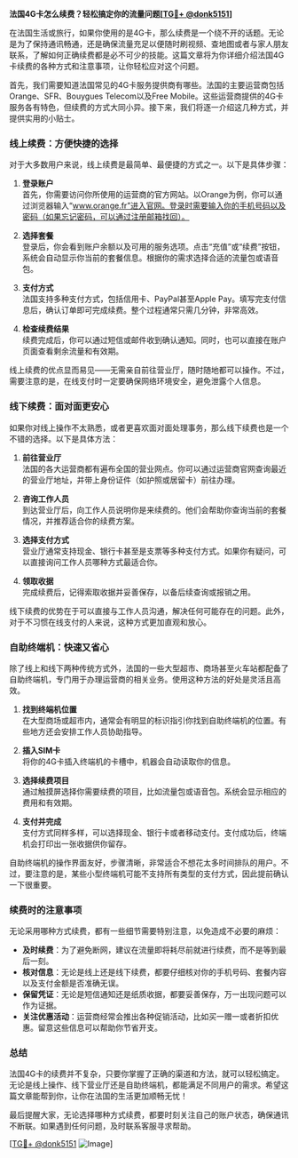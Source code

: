 **法国4G卡怎么续费？轻松搞定你的流量问题[[TG💪+ @donk5151](https://t.me/s/donk5151)]**

在法国生活或旅行，如果你使用的是4G卡，那么续费是一个绕不开的话题。无论是为了保持通讯畅通，还是确保流量充足以便随时刷视频、查地图或者与家人朋友联系，了解如何正确续费都是必不可少的技能。这篇文章将为你详细介绍法国4G卡续费的各种方式和注意事项，让你轻松应对这个问题。

首先，我们需要知道法国常见的4G卡服务提供商有哪些。法国的主要运营商包括Orange、SFR、Bouygues Telecom以及Free Mobile。这些运营商提供的4G卡服务各有特色，但续费的方式大同小异。接下来，我们将逐一介绍这几种方式，并提供实用的小贴士。

### **线上续费：方便快捷的选择**

对于大多数用户来说，线上续费是最简单、最便捷的方式之一。以下是具体步骤：

1. **登录账户**  
   首先，你需要访问你所使用的运营商的官方网站。以Orange为例，你可以通过浏览器输入“www.orange.fr”进入官网。登录时需要输入你的手机号码以及密码（如果忘记密码，可以通过注册邮箱找回）。

2. **选择套餐**  
   登录后，你会看到账户余额以及可用的服务选项。点击“充值”或“续费”按钮，系统会自动显示你当前的套餐信息。根据你的需求选择合适的流量包或语音包。

3. **支付方式**  
   法国支持多种支付方式，包括信用卡、PayPal甚至Apple Pay。填写完支付信息后，确认订单即可完成续费。整个过程通常只需几分钟，非常高效。

4. **检查续费结果**  
   续费完成后，你可以通过短信或邮件收到确认通知。同时，也可以直接在账户页面查看剩余流量和有效期。

线上续费的优点显而易见——无需亲自前往营业厅，随时随地都可以操作。不过，需要注意的是，在线支付时一定要确保网络环境安全，避免泄露个人信息。

### **线下续费：面对面更安心**

如果你对线上操作不太熟悉，或者更喜欢面对面处理事务，那么线下续费也是一个不错的选择。以下是具体方法：

1. **前往营业厅**  
   法国的各大运营商都有遍布全国的营业网点。你可以通过运营商官网查询最近的营业厅地址，并带上身份证件（如护照或居留卡）前往办理。

2. **咨询工作人员**  
   到达营业厅后，向工作人员说明你是来续费的。他们会帮助你查询当前的套餐情况，并推荐适合你的续费方案。

3. **选择支付方式**  
   营业厅通常支持现金、银行卡甚至是支票等多种支付方式。如果你有疑问，可以直接询问工作人员哪种方式最适合你。

4. **领取收据**  
   完成续费后，记得索取收据并妥善保存，以备后续查询或报销之用。

线下续费的优势在于可以直接与工作人员沟通，解决任何可能存在的问题。此外，对于不习惯在线支付的人来说，这种方式更加直观和放心。

### **自助终端机：快速又省心**

除了线上和线下两种传统方式外，法国的一些大型超市、商场甚至火车站都配备了自助终端机，专门用于办理运营商的相关业务。使用这种方法的好处是灵活且高效。

1. **找到终端机位置**  
   在大型商场或超市内，通常会有明显的标识指引你找到自助终端机的位置。有些地方还会安排工作人员协助指导。

2. **插入SIM卡**  
   将你的4G卡插入终端机的卡槽中，机器会自动读取你的信息。

3. **选择续费项目**  
   通过触摸屏选择你需要续费的项目，比如流量包或语音包。系统会显示相应的费用和有效期。

4. **支付并完成**  
   支付方式同样多样，可以选择现金、银行卡或者移动支付。支付成功后，终端机会打印出一张收据供你留存。

自助终端机的操作界面友好，步骤清晰，非常适合不想花太多时间排队的用户。不过，要注意的是，某些小型终端机可能不支持所有类型的支付方式，因此提前确认一下很重要。

### **续费时的注意事项**

无论采用哪种方式续费，都有一些细节需要特别注意，以免造成不必要的麻烦：

- **及时续费**：为了避免断网，建议在流量即将耗尽前就进行续费，而不是等到最后一刻。
- **核对信息**：无论是线上还是线下续费，都要仔细核对你的手机号码、套餐内容以及支付金额是否准确无误。
- **保留凭证**：无论是短信通知还是纸质收据，都要妥善保存，万一出现问题可以作为证据。
- **关注优惠活动**：运营商经常会推出各种促销活动，比如买一赠一或者折扣优惠。留意这些信息可以帮助你节省开支。

### **总结**

法国4G卡的续费并不复杂，只要你掌握了正确的渠道和方法，就可以轻松搞定。无论是线上操作、线下营业厅还是自助终端机，都能满足不同用户的需求。希望这篇文章能帮到你，让你在法国的生活更加顺畅无忧！

最后提醒大家，无论选择哪种方式续费，都要时刻关注自己的账户状态，确保通讯不断联。如果遇到任何问题，及时联系客服寻求帮助。

[[TG💪+ @donk5151](https://t.me/s/donk5151) ![Image](https://i.postimg.cc/rwNCRYN7/Snipaste-2025-04-30-17-27-05.png)]